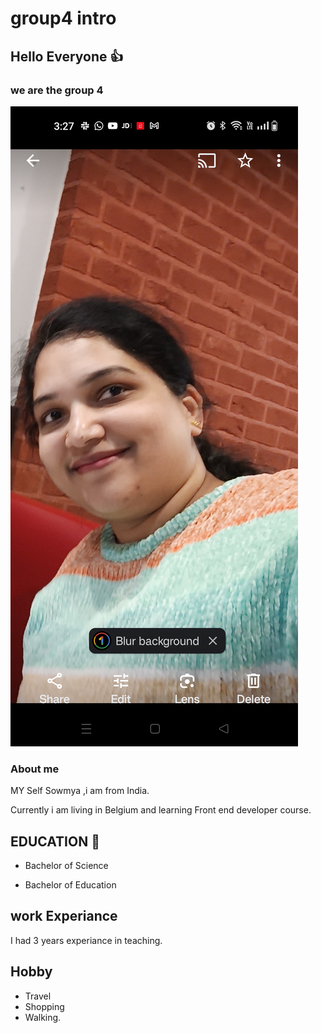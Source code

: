 # group4 intro

## Hello Everyone 👍

### we are the group 4

![sowmya](../img/sowmy.jpg)

### About me

MY Self Sowmya ,i am from India.

Currently i am living in Belgium and learning Front end developer course.

## EDUCATION 🏅

- Bachelor of Science

- Bachelor of Education

## work Experiance

I had 3 years experiance in teaching.

## Hobby

- Travel
- Shopping
- Walking.

